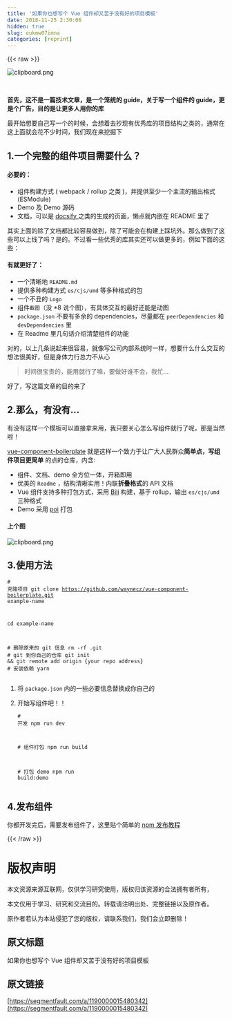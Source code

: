 ```yaml
---
title: '如果你也想写个 Vue 组件却又苦于没有好的项目模板' 
date: 2018-11-25 2:30:06
hidden: true
slug: oukmw07imna
categories: [reprint]
---
```


{{< raw >}}
<p><span class="img-wrap"><img data-src="/img/bVbc7iT?w=800&amp;h=600" src="https://static.alili.tech/img/bVbc7iT?w=800&amp;h=600" alt="clipboard.png" title="clipboard.png" style="cursor:pointer;display:inline"></span></p><p><br></p><p><strong>&#x9996;&#x5148;&#xFF0C;&#x8FD9;&#x4E0D;&#x662F;&#x4E00;&#x7BC7;&#x6280;&#x672F;&#x6587;&#x7AE0;&#xFF0C;&#x662F;&#x4E00;&#x4E2A;&#x7B3C;&#x7EDF;&#x7684; guide&#xFF0C;&#x5173;&#x4E8E;&#x5199;&#x4E00;&#x4E2A;&#x7EC4;&#x4EF6;&#x7684; guide&#xFF0C;&#x66F4;&#x662F;&#x4E2A;&#x5E7F;&#x544A;&#xFF0C;&#x76EE;&#x7684;&#x662F;&#x8BA9;&#x66F4;&#x591A;&#x4EBA;&#x7528;&#x4F60;&#x7684;&#x5E93;</strong></p><p>&#x6700;&#x5F00;&#x59CB;&#x60F3;&#x8981;&#x81EA;&#x5DF1;&#x5199;&#x4E00;&#x4E2A;&#x7684;&#x65F6;&#x5019;&#xFF0C;&#x4F1A;&#x60F3;&#x7740;&#x53BB;&#x6284;&#x73B0;&#x6709;&#x4F18;&#x79C0;&#x5E93;&#x7684;&#x9879;&#x76EE;&#x7ED3;&#x6784;&#x4E4B;&#x7C7B;&#x7684;&#xFF0C;&#x901A;&#x5E38;&#x5728;&#x8FD9;&#x4E0A;&#x9762;&#x5C31;&#x4F1A;&#x82B1;&#x4E0D;&#x5C11;&#x65F6;&#x95F4;&#xFF0C;&#x6211;&#x4EEC;&#x73B0;&#x5728;&#x6765;&#x6316;&#x6398;&#x4E0B;</p><h2 id="articleHeader0">1.&#x4E00;&#x4E2A;&#x5B8C;&#x6574;&#x7684;&#x7EC4;&#x4EF6;&#x9879;&#x76EE;&#x9700;&#x8981;&#x4EC0;&#x4E48;&#xFF1F;</h2><h4>&#x5FC5;&#x8981;&#x7684;&#xFF1A;</h4><ul><li>&#x7EC4;&#x4EF6;&#x6784;&#x5EFA;&#x65B9;&#x5F0F; ( webpack / rollup &#x4E4B;&#x7C7B; )&#xFF0C;&#x5E76;&#x63D0;&#x4F9B;&#x81F3;&#x5C11;&#x4E00;&#x4E2A;&#x4E3B;&#x6D41;&#x7684;&#x8F93;&#x51FA;&#x683C;&#x5F0F; (ESModule)</li><li>Demo &#x53CA; Demo &#x6E90;&#x7801;</li><li>&#x6587;&#x6863;&#xFF0C;&#x53EF;&#x4EE5;&#x662F; <a href="https://github.com/docsifyjs/docsify" rel="nofollow noreferrer" target="_blank">docsify </a>&#x4E4B;&#x7C7B;&#x7684;&#x751F;&#x6210;&#x7684;&#x9875;&#x9762;&#xFF0C;&#x61D2;&#x70B9;&#x5C31;&#x5185;&#x5D4C;&#x5728; README &#x91CC;&#x4E86;</li></ul><p>&#x5176;&#x5B9E;&#x4E0A;&#x9762;&#x7684;&#x9664;&#x4E86;&#x6587;&#x6863;&#x90FD;&#x6BD4;&#x8F83;&#x5BB9;&#x6613;&#x505A;&#x5230;&#xFF0C;&#x9664;&#x4E86;&#x53EF;&#x80FD;&#x4F1A;&#x5728;&#x6784;&#x5EFA;&#x4E0A;&#x8E29;&#x5751;&#x5916;&#x3002;&#x90A3;&#x4E48;&#x505A;&#x5230;&#x4E86;&#x8FD9;&#x4E9B;&#x53EF;&#x4EE5;&#x4E0A;&#x7EBF;&#x4E86;&#x5417;&#xFF1F;&#x662F;&#x7684;&#x3002;&#x4E0D;&#x8FC7;&#x770B;&#x4E00;&#x4E9B;&#x4F18;&#x79C0;&#x7684;&#x5E93;&#x5176;&#x5B9E;&#x8FD8;&#x53EF;&#x4EE5;&#x505A;&#x66F4;&#x591A;&#x7684;&#xFF0C;&#x4F8B;&#x5982;&#x4E0B;&#x9762;&#x7684;&#x8FD9;&#x4E9B;&#xFF1A;</p><h4>&#x6709;&#x5C31;&#x66F4;&#x597D;&#x4E86;&#xFF1A;</h4><ul><li>&#x4E00;&#x4E2A;&#x6E05;&#x6670;&#x5730; <code>README.md</code></li><li>&#x63D0;&#x4F9B;&#x591A;&#x79CD;&#x6784;&#x5EFA;&#x65B9;&#x5F0F; <code>es/cjs/umd</code> &#x7B49;&#x591A;&#x79CD;&#x683C;&#x5F0F;&#x7684;&#x5305;</li><li>&#x4E00;&#x4E2A;&#x4E0D;&#x4E11;&#x7684; <code>Logo</code></li><li>&#x7EC4;&#x4EF6;<code>&#x622A;&#x56FE;</code>&#xFF08;&#x6CA1; *8 &#x8BF4;&#x4E2A;&#x56FE;&#xFF09;&#xFF0C;&#x6709;&#x5177;&#x4F53;&#x4EA4;&#x4E92;&#x7684;&#x6700;&#x597D;&#x8FD8;&#x80FD;&#x662F;&#x52A8;&#x56FE;</li><li><code>package.json</code> &#x4E0D;&#x8981;&#x6709;&#x591A;&#x4F59;&#x7684; dependencies&#xFF0C;&#x5C3D;&#x91CF;&#x90FD;&#x5728; <code>peerDependencies</code> &#x548C; <code>devDependencies</code> &#x91CC;</li><li>&#x5728; Readme &#x91CC;&#x51E0;&#x53E5;&#x8BDD;&#x4ECB;&#x7ECD;&#x6E05;&#x695A;&#x7EC4;&#x4EF6;&#x7684;&#x529F;&#x80FD;</li></ul><p>&#x5BF9;&#x7684;&#xFF0C;&#x4EE5;&#x4E0A;&#x51E0;&#x6761;&#x8BF4;&#x8D77;&#x6765;&#x5F88;&#x5BB9;&#x6613;&#xFF0C;&#x5C31;&#x50CF;&#x5199;&#x516C;&#x53F8;&#x5185;&#x90E8;&#x7CFB;&#x7EDF;&#x65F6;&#x4E00;&#x6837;&#xFF0C;&#x60F3;&#x8981;&#x4EC0;&#x4E48;&#x4EC0;&#x4E48;&#x4EA4;&#x4E92;&#x7684;&#x60F3;&#x6CD5;&#x5F88;&#x7F8E;&#x597D;&#xFF0C;&#x4F46;&#x662F;&#x8EAB;&#x4F53;&#x529B;&#x884C;&#x603B;&#x529B;&#x4E0D;&#x4ECE;&#x5FC3;</p><blockquote>&#x65F6;&#x95F4;&#x5F88;&#x5B9D;&#x8D35;&#x7684;&#xFF0C;&#x80FD;&#x7528;&#x5C31;&#x884C;&#x4E86;&#x561B;&#xFF0C;&#x8981;&#x505A;&#x597D;&#x8C01;&#x4E0D;&#x4F1A;&#xFF0C;&#x6211;&#x5FD9;...</blockquote><p>&#x597D;&#x4E86;&#xFF0C;&#x5199;&#x8FD9;&#x7BC7;&#x6587;&#x7AE0;&#x7684;&#x76EE;&#x7684;&#x6765;&#x4E86;</p><h2 id="articleHeader1">2.&#x90A3;&#x4E48;&#xFF0C;&#x6709;&#x6CA1;&#x6709;...</h2><p>&#x6709;&#x6CA1;&#x6709;&#x8FD9;&#x6837;&#x4E00;&#x4E2A;&#x6A21;&#x677F;&#x53EF;&#x4EE5;&#x76F4;&#x63A5;&#x62FF;&#x6765;&#x7528;&#xFF0C;&#x6211;&#x53EA;&#x8981;&#x5173;&#x5FC3;&#x600E;&#x4E48;&#x5199;&#x7EC4;&#x4EF6;&#x5C31;&#x884C;&#x4E86;&#x5462;&#xFF0C;&#x90A3;&#x662F;&#x5F53;&#x7136;&#x5566;&#xFF01;</p><p><a href="https://github.com/waynecz/vue-component-boilerplate" rel="nofollow noreferrer" target="_blank">vue-component-boilerplate</a> &#x5C31;&#x662F;&#x8FD9;&#x6837;&#x4E00;&#x4E2A;&#x81F4;&#x529B;&#x4E8E;&#x8BA9;&#x5E7F;&#x5927;&#x4EBA;&#x6C11;&#x7FA4;&#x4F17;<strong>&#x7B80;&#x5355;&#x70B9;&#xFF0C;&#x5199;&#x7EC4;&#x4EF6;&#x9879;&#x76EE;&#x66F4;&#x7B80;&#x5355;</strong> &#x7684;&#x70B9;&#x7684;&#x4ED3;&#x5E93;&#xFF0C;&#x5185;&#x542B;:</p><ul><li>&#x7EC4;&#x4EF6;&#x3001;&#x6587;&#x6863;&#x3001;demo &#x5168;&#x65B9;&#x4F4D;&#x4E00;&#x4F53;&#xFF0C;&#x5F00;&#x7BB1;&#x5373;&#x7528;</li><li>&#x4F18;&#x7F8E;&#x7684; <code>Readme</code> &#xFF0C;&#x7ED3;&#x6784;&#x6E05;&#x6670;&#x5B9E;&#x7528;&#xFF01;&#x5185;&#x8054;<strong>&#x6298;&#x53E0;&#x683C;&#x5F0F;</strong>&#x7684; API &#x6587;&#x6863;</li><li>Vue &#x7EC4;&#x4EF6;&#x652F;&#x6301;&#x591A;&#x79CD;&#x6253;&#x5305;&#x65B9;&#x5F0F;&#xFF0C;&#x91C7;&#x7528; <a href="https://github.com/egoist/bili" rel="nofollow noreferrer" target="_blank">Bili</a> &#x6784;&#x5EFA;&#xFF0C;&#x57FA;&#x4E8E; rollup&#xFF0C;&#x8F93;&#x51FA; <code>es/cjs/umd</code>&#x4E09;&#x79CD;&#x683C;&#x5F0F;</li><li>Demo &#x91C7;&#x7528; <a href="https://github.com/egoist/poi" rel="nofollow noreferrer" target="_blank">poi</a> &#x6253;&#x5305;</li></ul><h4>&#x4E0A;&#x4E2A;&#x56FE;</h4><p><span class="img-wrap"><img data-src="/img/bVbc7gT?w=1018&amp;h=599" src="https://static.alili.tech/img/bVbc7gT?w=1018&amp;h=599" alt="clipboard.png" title="clipboard.png" style="cursor:pointer;display:inline"></span></p><h2 id="articleHeader2">3.&#x4F7F;&#x7528;&#x65B9;&#x6CD5;</h2><div class="widget-codetool" style="display:none"><div class="widget-codetool--inner"><span class="selectCode code-tool" data-toggle="tooltip" data-placement="top" title="" data-original-title="&#x5168;&#x9009;"></span> <span type="button" class="copyCode code-tool" data-toggle="tooltip" data-placement="top" data-clipboard-text="# &#x514B;&#x9686;&#x9879;&#x76EE;
git clone https://github.com/waynecz/vue-component-boilerplate.git example-name

cd example-name

# &#x5220;&#x9664;&#x539F;&#x6765;&#x7684; git &#x4FE1;&#x606F;
rm -rf .git
# git &#x5230;&#x4F60;&#x81EA;&#x5DF1;&#x7684;&#x4ED3;&#x5E93;
git init &amp;&amp; git remote add origin {your repo address}
# &#x5B89;&#x88C5;&#x4F9D;&#x8D56;
yarn" title="" data-original-title="&#x590D;&#x5236;"></span> <span type="button" class="saveToNote code-tool" data-toggle="tooltip" data-placement="top" title="" data-original-title="&#x653E;&#x8FDB;&#x7B14;&#x8BB0;"></span></div></div><pre class="bash hljs"><code class="bash"><span class="hljs-comment"># &#x514B;&#x9686;&#x9879;&#x76EE;</span>
git <span class="hljs-built_in">clone</span> https://github.com/waynecz/vue-component-boilerplate.git example-name

<span class="hljs-built_in">cd</span> example-name

<span class="hljs-comment"># &#x5220;&#x9664;&#x539F;&#x6765;&#x7684; git &#x4FE1;&#x606F;</span>
rm -rf .git
<span class="hljs-comment"># git &#x5230;&#x4F60;&#x81EA;&#x5DF1;&#x7684;&#x4ED3;&#x5E93;</span>
git init &amp;&amp; git remote add origin {your repo address}
<span class="hljs-comment"># &#x5B89;&#x88C5;&#x4F9D;&#x8D56;</span>
yarn</code></pre><ol><li>&#x5C06; <code>package.json</code> &#x5185;&#x7684;&#x4E00;&#x4E9B;&#x5FC5;&#x8981;&#x4FE1;&#x606F;&#x66FF;&#x6362;&#x6210;&#x4F60;&#x81EA;&#x5DF1;&#x7684;</li><li><p>&#x5F00;&#x59CB;&#x5199;&#x7EC4;&#x4EF6;&#x5427;&#xFF01;&#xFF01;</p><div class="widget-codetool" style="display:none"><div class="widget-codetool--inner"><span class="selectCode code-tool" data-toggle="tooltip" data-placement="top" title="" data-original-title="&#x5168;&#x9009;"></span> <span type="button" class="copyCode code-tool" data-toggle="tooltip" data-placement="top" data-clipboard-text="# &#x5F00;&#x53D1;
npm run dev

# &#x7EC4;&#x4EF6;&#x6253;&#x5305;
npm run build

# &#x6253;&#x5305; demo
npm run build:demo" title="" data-original-title="&#x590D;&#x5236;"></span> <span type="button" class="saveToNote code-tool" data-toggle="tooltip" data-placement="top" title="" data-original-title="&#x653E;&#x8FDB;&#x7B14;&#x8BB0;"></span></div></div><pre class="bash hljs"><code class="bash"><span class="hljs-comment"># &#x5F00;&#x53D1;</span>
npm run dev

<span class="hljs-comment"># &#x7EC4;&#x4EF6;&#x6253;&#x5305;</span>
npm run build

<span class="hljs-comment"># &#x6253;&#x5305; demo</span>
npm run build:demo</code></pre></li></ol><h2 id="articleHeader3">4.&#x53D1;&#x5E03;&#x7EC4;&#x4EF6;</h2><p>&#x4F60;&#x90FD;&#x5F00;&#x53D1;&#x5B8C;&#x540E;&#xFF0C;&#x9700;&#x8981;&#x53D1;&#x5E03;&#x7EC4;&#x4EF6;&#x4E86;&#xFF0C;&#x8FD9;&#x91CC;&#x8D34;&#x4E2A;&#x7B80;&#x5355;&#x7684; <a href="https://segmentfault.com/a/1190000010224751">npm &#x53D1;&#x5E03;&#x6559;&#x7A0B;</a></p>
{{< /raw >}}

# 版权声明
本文资源来源互联网，仅供学习研究使用，版权归该资源的合法拥有者所有，

本文仅用于学习、研究和交流目的。转载请注明出处、完整链接以及原作者。

原作者若认为本站侵犯了您的版权，请联系我们，我们会立即删除！

## 原文标题
如果你也想写个 Vue 组件却又苦于没有好的项目模板

## 原文链接
[https://segmentfault.com/a/1190000015480342](https://segmentfault.com/a/1190000015480342)

